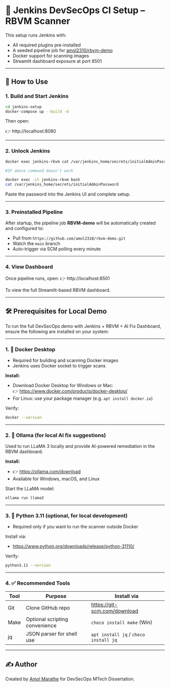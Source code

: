 # 🔧 Jenkins DevSecOps CI Setup – RBVM Scanner

This setup runs Jenkins with:
- All required plugins pre-installed
- A seeded pipeline job for [amol2310/rbvm-demo](https://github.com/amol2310/rbvm-demo)
- Docker support for scanning images
- Streamlit dashboard exposure at port 8501

---

## 🚀 How to Use

### 1. Build and Start Jenkins

```bash
cd jenkins-setup
docker-compose up --build -d
```

Then open:

👉 http://localhost:8080

---

### 2. Unlock Jenkins

```bash
docker exec jenkins-rbvm cat /var/jenkins_home/secrets/initialAdminPassword

#IF above command doesn't work

docker exec -it jenkins-rbvm bash
cat /var/jenkins_home/secrets/initialAdminPassword
```

Paste the password into the Jenkins UI and complete setup.

---

### 3. Preinstalled Pipeline

After startup, the pipeline job **RBVM-demo** will be automatically created and configured to:
- Pull from `https://github.com/amol2310/rbvm-demo.git`
- Watch the `main` branch
- Auto-trigger via SCM polling every minute

---

### 4. View Dashboard

Once pipeline runs, open:
👉 http://localhost:8501

To view the full Streamlit-based RBVM dashboard.

---

## 🛠️ Prerequisites for Local Demo

To run the full DevSecOps demo with Jenkins + RBVM + AI Fix Dashboard, ensure the following are installed on your system:

---

### 1. 🐳 Docker Desktop

- Required for building and scanning Docker images
- Jenkins uses Docker socket to trigger scans

**Install:**
- Download Docker Desktop for Windows or Mac:  
  👉 https://www.docker.com/products/docker-desktop/
- For Linux: use your package manager (e.g. `apt install docker.io`)

Verify:
```bash
docker --version
```

---

### 2. 🧠 Ollama (for local AI fix suggestions)

Used to run LLaMA 3 locally and provide AI-powered remediation in the RBVM dashboard.

**Install:**
- 👉 https://ollama.com/download
- Available for Windows, macOS, and Linux

Start the LLaMA model:
```bash
ollama run llama3
```

---

### 3. 🐍 Python 3.11 (optional, for local development)

- Required only if you want to run the scanner outside Docker

Install via:
- https://www.python.org/downloads/release/python-31110/

Verify:
```bash
python3.11 --version
```

---

### 4. ✅ Recommended Tools

| Tool      | Purpose                      | Install via                   |
|-----------|-------------------------------|-------------------------------|
| Git       | Clone GitHub repo             | https://git-scm.com/download |
| Make      | Optional scripting convenience| `choco install make` (Win)   |
| jq        | JSON parser for shell use     | `apt install jq` / `choco install jq` |

---

## ✍️ Author

Created by [Amol Marathe](https://github.com/amol2310) for DevSecOps MTech Dissertation.
